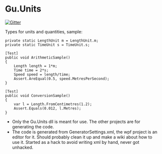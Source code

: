 # Gu.Units

[![Gitter](https://badges.gitter.im/Join%20Chat.svg)](https://gitter.im/JohanLarsson/Gu.Units?utm_source=badge&utm_medium=badge&utm_campaign=pr-badge&utm_content=badge)

Types for units and quantities, sample:

    private static LengthUnit m = LengthUnit.m;
    private static TimeUnit s = TimeUnit.s;

    [Test]
    public void ArithmeticSample()
    {
        Length length = 1*m;
        Time time = 2*s;
        Speed speed = length/time;
        Assert.AreEqual(0.5, speed.MetresPerSecond);
    }

    [Test]
    public void ConversionSample()
    {
        var l = Length.FromCentimetres(1.2);
        Assert.Equals(0.012, l.Metres);
    }

- Only the Gu.Units dll is meant for use. The other projects are for generating the code.
- The code is generated from GeneratorSettings.xml, the wpf project is an editor for it. Should probably clean it up and make a wiki about how to use it. Started as a hack to avoid writing xml by hand, never got unhacked.
